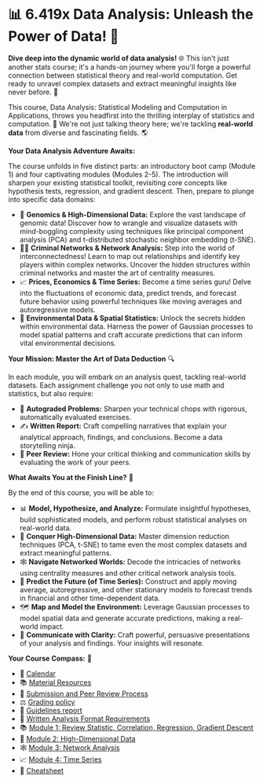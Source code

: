 # 📊 6.419x Data Analysis: Unleash the Power of Data! 🚀

**Dive deep into the dynamic world of data analysis!** 🌐 This isn't just another stats course; it's a hands-on journey where you'll forge a powerful connection between statistical theory and real-world computation.  Get ready to unravel complex datasets and extract meaningful insights like never before. 🧠

This course, Data Analysis: Statistical Modeling and Computation in Applications, throws you headfirst into the thrilling interplay of statistics and computation. 🧮 We're not just talking theory here; we're tackling **real-world data** from diverse and fascinating fields. 🌎

**Your Data Analysis Adventure Awaits:**

The course unfolds in five distinct parts: an introductory boot camp (Module 1) and four captivating modules (Modules 2-5).  The introduction will sharpen your existing statistical toolkit, revisiting core concepts like hypothesis tests, regression, and gradient descent. Then, prepare to plunge into specific data domains:

*   🧬 **Genomics & High-Dimensional Data:**  Explore the vast landscape of genomic data! Discover how to wrangle and visualize datasets with mind-boggling complexity using techniques like principal component analysis (PCA) and t-distributed stochastic neighbor embedding (t-SNE).
*   🕵️‍♂️ **Criminal Networks & Network Analysis:**  Step into the world of interconnectedness! Learn to map out relationships and identify key players within complex networks. Uncover the hidden structures within criminal networks and master the art of centrality measures.
*   📈 **Prices, Economics & Time Series:**  Become a time series guru!  Delve into the fluctuations of economic data, predict trends, and forecast future behavior using powerful techniques like moving averages and autoregressive models.
*   🌳 **Environmental Data & Spatial Statistics:**  Unlock the secrets hidden within environmental data.  Harness the power of Gaussian processes to model spatial patterns and craft accurate predictions that can inform vital environmental decisions.

**Your Mission: Master the Art of Data Deduction** 🔍

In each module, you will embark on an analysis quest, tackling real-world datasets. Each assignment challenge you not only to use math and statistics, but also require:

*   🤖 **Autograded Problems:** Sharpen your technical chops with rigorous, automatically evaluated exercises.
*   ✍️ **Written Report:**  Craft compelling narratives that explain your analytical approach, findings, and conclusions. Become a data storytelling ninja.
*   👥 **Peer Review:**  Hone your critical thinking and communication skills by evaluating the work of your peers.

**What Awaits You at the Finish Line?** 🏁

By the end of this course, you will be able to:

*   📊 **Model, Hypothesize, and Analyze:**  Formulate insightful hypotheses, build sophisticated models, and perform robust statistical analyses on real-world data.
*   🧮 **Conquer High-Dimensional Data:**  Master dimension reduction techniques (PCA, t-SNE) to tame even the most complex datasets and extract meaningful patterns.
*   🕸️ **Navigate Networked Worlds:**  Decode the intricacies of networks using centrality measures and other critical network analysis tools.
*   🔮 **Predict the Future (of Time Series):**  Construct and apply moving average, autoregressive, and other stationary models to forecast trends in financial and other time-dependent data.
*   🗺️ **Map and Model the Environment:**  Leverage Gaussian processes to model spatial data and generate accurate predictions, making a real-world impact.
*   📢 **Communicate with Clarity:** Craft powerful, persuasive presentations of your analysis and findings.  Your insights will resonate.

**Your Course Compass:** 🧭

*   📅 [Calendar](study_notes/Calendar%20cf7de12916064d0798712d749d2bd2ac.md)
*   📚 [Material Resources](study_notes/Material%20Resources%2006486b3ba96e4b9aa7e14d8f5cf1d924.md)
*   🤝 [Submission and Peer Review Process](study_notes/Submission%20and%20Peer%20Review%20Process%20b03dcd25588b47038a9530a41a197c20.md)
*   ⚖️ [Grading policy](study_notes/Grading%20policy%200acbf5c178684eb8bbabaa73a55c61fb.md)
*   📝 [Guidelines report](study_notes/Guidelines%20report%2065084ff0a52a4ce2ab654821b7117549.md)
*   📄 [Written Analysis Format Requirements](study_notes/Written%20Analysis%20Format%20Requirements%201294f578f2804e9b97c236e2b9295c4a.md)
*   📚 [Module 1: Review Statistic, Correlation, Regression, Gradient Descent](study_notes/Module%201%20Review%20Statistic,%20Correlation,%20Regression%20c7068a9ec92547979292c5d1fe6b1466.md)
*   🧬 [Module 2: High-Dimensional Data](study_notes/Module%202%20High-Dimensional%20Data%2063d558637495458cadad1934360f2ddf.md)
*   🕸️ [Module 3: Network Analysis](study_notes/Module%203%20Network%20Analysis%20ae3c43d05729443d9af793ccde2f20ea.md)
*   📈 [Module 4: Time Series](study_notes/Module%204%20Time%20Series%20a743b3785e5f4c45891efc1fb689fbdd.md)
*   📑 [Cheatsheet](6%20419x%20Data%20Analysis%20629e35d59c22807f8556f7f103c84240.md)
